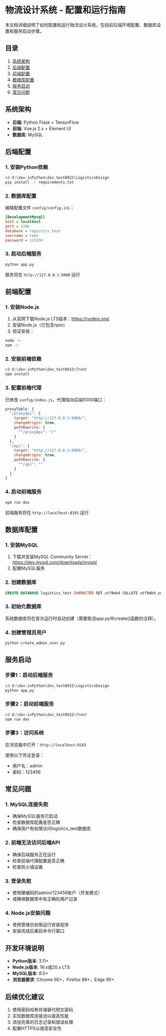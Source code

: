 # 物流设计系统 - 配置和运行指南

本文档详细说明了如何配置和运行物流设计系统，包括前后端环境配置、数据库设置和服务启动步骤。

## 目录
1. [系统架构](#系统架构)
2. [后端配置](#后端配置)
3. [前端配置](#前端配置)
4. [数据库配置](#数据库配置)
5. [服务启动](#服务启动)
6. [常见问题](#常见问题)

## 系统架构

- **后端**: Python Flask + TensorFlow
- **前端**: Vue.js 2.x + Element UI
- **数据库**: MySQL

## 后端配置

### 1. 安装Python依赖

```bash
cd d:\dev-inPython\dev_test0922\LogisticsDesign
pip install -r requirements.txt
```

### 2. 数据库配置

编辑配置文件 `config/config.ini`：

```ini
[DevelopmentMysql]
host = localhost
port = 3306
database = logistics_test
username = root
password = 123456
```

### 3. 启动后端服务

```bash
python app.py
```

服务将在 `http://127.0.0.1:5000` 运行

## 前端配置

### 1. 安装Node.js

1. 从官网下载Node.js LTS版本：https://nodejs.org/
2. 安装Node.js（已包含npm）
3. 验证安装：

```bash
node -v
npm -v
```

### 2. 安装前端依赖

```bash
cd d:\dev-inPython\dev_test0922\front
npm install
```

### 3. 配置前端代理

已修改 `config/index.js`，代理指向后端5000端口：

```javascript
proxyTable: {
  "/proxyApi": {
    target: "http://127.0.0.1:5000/",
    changeOrigin: true,
    pathRewrite: {
      "^/proxyApi": "/"
    }
  },
  "/api": {
    target: "http://127.0.0.1:5000/",
    changeOrigin: true,
    pathRewrite: {
      "^/api": ""
    }
  }
}
```

### 4. 启动前端服务

```bash
npm run dev
```

前端服务将在 `http://localhost:8183` 运行

## 数据库配置

### 1. 安装MySQL

1. 下载并安装MySQL Community Server：https://dev.mysql.com/downloads/mysql/
2. 配置MySQL服务

### 2. 创建数据库

```sql
CREATE DATABASE logistics_test CHARACTER SET utf8mb4 COLLATE utf8mb4_unicode_ci;
```

### 3. 初始化数据库

系统数据库将在首次运行时自动创建（需要取消app.py中create()函数的注释）。

### 4. 创建管理员用户

```bash
python create_admin_user.py
```

## 服务启动

### 步骤1：启动后端服务

```bash
cd d:\dev-inPython\dev_test0922\LogisticsDesign
python app.py
```

### 步骤2：启动前端服务

```bash
cd d:\dev-inPython\dev_test0922\front
npm run dev
```

### 步骤3：访问系统

在浏览器中打开：`http://localhost:8183`

使用以下凭证登录：
- 用户名：admin
- 密码：123456

## 常见问题

### 1. MySQL连接失败

- 确保MySQL服务已启动
- 检查数据库配置是否正确
- 确保用户有权限访问logistics_test数据库

### 2. 前端无法访问后端API

- 确保后端服务正在运行
- 检查前端代理配置是否正确
- 检查防火墙设置

### 3. 登录失败

- 使用硬编码的admin/123456账户（开发模式）
- 或确保数据库中有正确的用户记录

### 4. Node.js安装问题

- 使用管理员权限运行安装程序
- 安装完成后重启命令行窗口

## 开发环境说明

- **Python版本**: 3.11+
- **Node.js版本**: 16.x或20.x LTS
- **MySQL版本**: 8.0+
- **浏览器要求**: Chrome 90+，Firefox 88+，Edge 90+

## 后续优化建议

1. 使用密码哈希存储替代明文密码
2. 实现数据库连接池以提高性能
3. 添加完善的日志记录和错误处理
4. 配置HTTPS以提高安全性